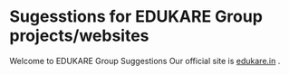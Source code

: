 # Sugesstions for EDUKARE Group projects/websites
Welcome to EDUKARE Group Suggestions
Our official site is <a href="https://edukare.in">edukare.in</a> .
